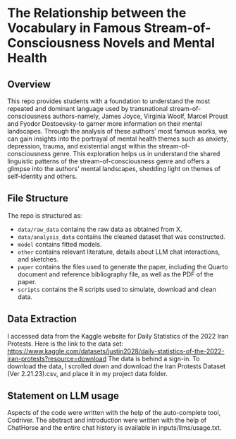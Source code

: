 # The Relationship between the Vocabulary in Famous Stream-of-Consciousness Novels and Mental Health

## Overview

This repo provides students with a foundation to understand the most repeated and dominant language used by transnational stream-of-consciousness authors-namely, James Joyce, Virginia Woolf, Marcel Proust and Fyodor Dostoevsky-to garner more information on their mental landscapes. Through the analysis of these authors' most famous works, we can gain insights into the portrayal of mental health themes such as anxiety, depression, trauma, and existential angst within the stream-of-consciousness genre. This exploration helps us in understand the shared linguistic patterns of the stream-of-consciousness genre and offers a glimpse into the authors' mental landscapes, shedding light on themes of self-identity and others.

## File Structure

The repo is structured as:

-   `data/raw_data` contains the raw data as obtained from X.
-   `data/analysis_data` contains the cleaned dataset that was constructed.
-   `model` contains fitted models. 
-   `other` contains relevant literature, details about LLM chat interactions, and sketches.
-   `paper` contains the files used to generate the paper, including the Quarto document and reference bibliography file, as well as the PDF of the paper. 
-   `scripts` contains the R scripts used to simulate, download and clean data.

## Data Extraction

I accessed data from the Kaggle website for Daily Statistics of the 2022 Iran Protests. Here is the link to the data set: https://www.kaggle.com/datasets/justin2028/daily-statistics-of-the-2022-iran-protests?resource=download The data is behind a sign-in. To download the data, I scrolled down and download the Iran Protests Dataset (Ver 2.21.23).csv, and place it in my project data folder.

## Statement on LLM usage

Aspects of the code were written with the help of the auto-complete tool, Codriver. The abstract and introduction were written with the help of ChatHorse and the entire chat history is available in inputs/llms/usage.txt.
